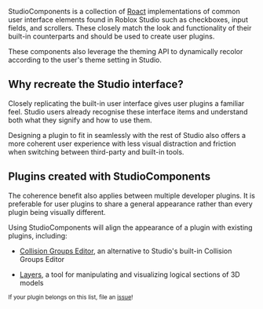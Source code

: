 StudioComponents is a collection of [Roact](https://github.com/Roblox/roact) implementations of common user interface elements found in Roblox Studio such as checkboxes, input fields, and scrollers. These closely match the look and functionality of their built-in counterparts and should be used to create user plugins.

These components also leverage the theming API to dynamically recolor according to the user's theme setting in Studio. 

## Why recreate the Studio interface?

Closely replicating the built-in user interface gives user plugins a familiar feel. Studio users already recognise these interface items and understand both what they signify and how to use them. 

Designing a plugin to fit in seamlessly with the rest of Studio also offers a more coherent user experience with less visual distraction and friction when switching between third-party and built-in tools. 

## Plugins created with StudioComponents

The coherence benefit also applies between multiple developer plugins. It is preferable for user plugins to share a general appearance rather than every plugin being visually different.

Using StudioComponents will align the appearance of a plugin with existing plugins, including:

- [Collision Groups Editor](https://github.com/sircfenner/CollisionGroupsEditor), an alternative to Studio's built-in Collision Groups Editor

- [Layers](https://github.com/call23re/Layers), a tool for manipulating and visualizing logical sections of 3D models

<sub>If your plugin belongs on this list, file an [issue](https://github.com/sircfenner/StudioComponents/issues)!</sub>